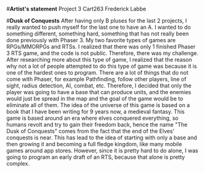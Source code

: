 #**Artist's statement**
Project 3 Cart263
Frederick Labbe

#**Dusk of Conquests**
After having only B pluses for the last 2 projects, I really wanted to push myself for the last one to have an A. I wanted to do something different, something hard, something that has not really been done previously with Phaser 3. My two favorite types of games are RPGs/MMORPGs and RTSs. I realized that there was only 1 finished Phaser 3 RTS game, and the code is not public. Therefore, there was my challenge. After researching more about this type of game, I realized that the reason why not a lot of people attempted to do this type of game was because it is one of the hardest ones to program. There are a lot of things that do not come with Phaser, for example Pathfinding, follow other players, line of sight, radius detection, AI, combat, etc. Therefore, I decided that only the player was going to have a base that can produce units, and the enemies would just be spread in the map and the goal of the game would be to eliminate all of them. The idea of the universe of this game is based on a book that I have been writing for 9 years now, a medieval fantasy. This game is based around an era where elves conquered everything, so humans revolt and try to gain their freedom back, hence the name "The Dusk of Conquests" comes from the fact that the end of the Elves' conquests is near. This has lead to the idea of starting with only a base and then growing it and becoming a full fledge kingdom, like many mobile games around app stores. However, since it is pretty hard to do alone, I was going to program an early draft of an RTS, because that alone is pretty complex. 
